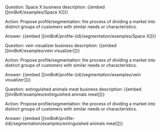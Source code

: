 Question: Space X business description:
{{embed [[innBoK/examples/Space X]]}}

Action: Propose profile/segmentation: the process of dividing a market into distinct groups of customers with similar needs or characteristics.

Answer:
{{embed [[innBoK/profile-(id)/segmentation/examples/Space X]]}}

Question: vein visualizer business description:
{{embed [[innBoK/examples/vein visualizer]]}}

Action: Propose profile/segmentation: the process of dividing a market into distinct groups of customers with similar needs or characteristics.

Answer:
{{embed [[innBoK/profile-(id)/segmentation/examples/vein visualizer]]}}

Question: extinguished animals meat business description:
{{embed [[innBoK/examples/extinguished animals meat]]}}

Action: Propose profile/segmentation: the process of dividing a market into distinct groups of customers with similar needs or characteristics.

Answer:
{{embed [[innBoK/profile-(id)/segmentation/examples/extinguished animals meat]]}}



